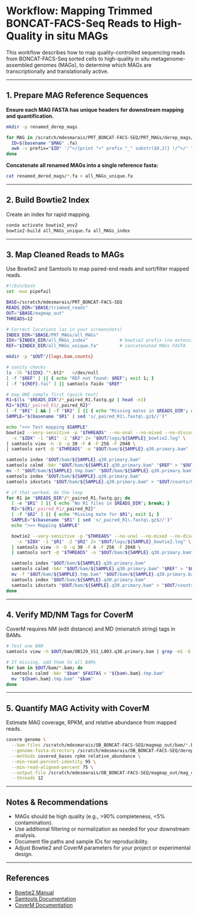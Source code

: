 # Workflow: Mapping Trimmed BONCAT-FACS-Seq Reads to High-Quality in situ MAGs

This workflow describes how to map quality-controlled sequencing reads from BONCAT-FACS-Seq sorted cells to high-quality in situ metagenome-assembled genomes (MAGs), to determine which MAGs are transcriptionally and translationally active.

---

## 1. Prepare MAG Reference Sequences

**Ensure each MAG FASTA has unique headers for downstream mapping and quantification.**

```bash
mkdir -p renamed_derep_mags

for MAG in /scratch/mdesmarais/PRT_BONCAT-FACS-SEQ/PRT_MAGs/derep_mags/final_derep/*.fa; do
  ID=$(basename "$MAG" .fa)
  awk -v prefix="$ID" '/^>/{print ">" prefix "_" substr($0,2)} !/^>/' "$MAG" > renamed_derep_mags/"$ID.fa"
done
```

**Concatenate all renamed MAGs into a single reference fasta:**

```bash
cat renamed_dered_mags/*.fa > all_MAGs_unique.fa
```

---

## 2. Build Bowtie2 Index

Create an index for rapid mapping.

```bash
conda activate bowtie2_env2
bowtie2-build all_MAGs_unique.fa all_MAGs_index
```

---

## 3. Map Cleaned Reads to MAGs

Use Bowtie2 and Samtools to map paired-end reads and sort/filter mapped reads.

```bash
#!/bin/bash
set -euo pipefail

BASE=/scratch/mdesmarais/PRT_BONCAT-FACS-SEQ
READS_DIR="$BASE/trimmed_reads"
OUT="$BASE/magmap_out"
THREADS=12

# Correct locations (as in your screenshots)
INDEX_DIR="$BASE/PRT_MAGs/all_MAGs"
IDX="$INDEX_DIR/all_MAGs_index"            # bowtie2 prefix (no extension)
REF="$INDEX_DIR/all_MAGs_unique.fa"        # concatenated MAGs FASTA

mkdir -p "$OUT"/{logs,bam,counts}

# sanity checks
ls -lh "${IDX}."*.bt2*   >/dev/null
[ -f "$REF" ] || { echo "REF not found: $REF"; exit 1; }
[ -f "${REF}.fai" ] || samtools faidx "$REF"

# map ONE sample first (quick test)
R1=$(ls "$READS_DIR"/*_paired_R1.fastq.gz | head -n1)
R2="${R1/_paired_R1/_paired_R2}"
[ -f "$R1" ] && [ -f "$R2" ] || { echo "Missing mates in $READS_DIR"; exit 1; }
SAMPLE="$(basename "$R1" | sed 's/_paired_R1\.fastq\.gz$//')"

echo ">>> Test mapping $SAMPLE"
bowtie2 --very-sensitive -p "$THREADS" --no-unal --no-mixed --no-discordant -k 1 \
  -x "$IDX" -1 "$R1" -2 "$R2" 2> "$OUT/logs/${SAMPLE}_bowtie2.log" \
| samtools view -h -b -q 30 -F 4 -F 256 -F 2048 \
| samtools sort -@ "$THREADS" -o "$OUT/bam/${SAMPLE}.q30.primary.bam"

samtools index "$OUT/bam/${SAMPLE}.q30.primary.bam"
samtools calmd -bAr "$OUT/bam/${SAMPLE}.q30.primary.bam" "$REF" > "$OUT/bam/${SAMPLE}.tmp.bam"
mv -f "$OUT/bam/${SAMPLE}.tmp.bam" "$OUT/bam/${SAMPLE}.q30.primary.bam"
samtools index "$OUT/bam/${SAMPLE}.q30.primary.bam"
samtools idxstats "$OUT/bam/${SAMPLE}.q30.primary.bam" > "$OUT/counts/${SAMPLE}_idxstats.tsv"

# if that worked, do the loop
for R1 in "$READS_DIR"/*_paired_R1.fastq.gz; do
  [ -e "$R1" ] || { echo "No R1 files in $READS_DIR"; break; }
  R2="${R1/_paired_R1/_paired_R2}"
  [ -f "$R2" ] || { echo "Missing mate for $R1"; exit 1; }
  SAMPLE="$(basename "$R1" | sed 's/_paired_R1\.fastq\.gz$//')"
  echo ">>> Mapping $SAMPLE"

  bowtie2 --very-sensitive -p "$THREADS" --no-unal --no-mixed --no-discordant -k 1 \
    -x "$IDX" -1 "$R1" -2 "$R2" 2> "$OUT/logs/${SAMPLE}_bowtie2.log" \
  | samtools view -h -b -q 30 -F 4 -F 256 -F 2048 \
  | samtools sort -@ "$THREADS" -o "$OUT/bam/${SAMPLE}.q30.primary.bam"

  samtools index "$OUT/bam/${SAMPLE}.q30.primary.bam"
  samtools calmd -bAr "$OUT/bam/${SAMPLE}.q30.primary.bam" "$REF" > "$OUT/bam/${SAMPLE}.tmp.bam"
  mv -f "$OUT/bam/${SAMPLE}.tmp.bam" "$OUT/bam/${SAMPLE}.q30.primary.bam"
  samtools index "$OUT/bam/${SAMPLE}.q30.primary.bam"
  samtools idxstats "$OUT/bam/${SAMPLE}.q30.primary.bam" > "$OUT/counts/${SAMPLE}_idxstats.tsv"
done

```

---

## 4. Verify MD/NM Tags for CoverM

CoverM requires NM (edit distance) and MD (mismatch string) tags in BAMs.

```bash
# Test one BAM
samtools view -h $OUT/bam/OB129_S51_L003.q30.primary.bam | grep -m1 -E "NM:i|MD:Z" || echo "No tags found"

# If missing, add them to all BAMs
for bam in $OUT/bam/*.bam; do
  samtools calmd -bAr "$bam" $FASTAS > "${bam%.bam}.tmp.bam"
  mv "${bam%.bam}.tmp.bam" "$bam"
done
```

---

## 5. Quantify MAG Activity with CoverM

Estimate MAG coverage, RPKM, and relative abundance from mapped reads.

```bash
coverm genome \
  --bam-files /scratch/mdesmarais/OB_BONCAT-FACS-SEQ/magmap_out/bam/*.bam \
  --genome-fasta-directory /scratch/mdesmarais/OB_BONCAT-FACS-SEQ/dereplicated_genomes/renamed_mags \
  --methods covered_bases rpkm relative_abundance \
  --min-read-percent-identity 95 \
  --min-read-aligned-percent 75 \
  --output-file /scratch/mdesmarais/OB_BONCAT-FACS-SEQ/magmap_out/mag_coverage_summary.tsv \
  --threads 12
```

---

## Notes & Recommendations

- MAGs should be high quality (e.g., >90% completeness, <5% contamination).
- Use additional filtering or normalization as needed for your downstream analysis.
- Document file paths and sample IDs for reproducibility.
- Adjust Bowtie2 and CoverM parameters for your project or experimental design.

---

## References

- [Bowtie2 Manual](http://bowtie-bio.sourceforge.net/bowtie2/manual.shtml)
- [Samtools Documentation](http://www.htslib.org/doc/samtools.html)
- [CoverM Documentation](https://github.com/wwood/CoverM)
